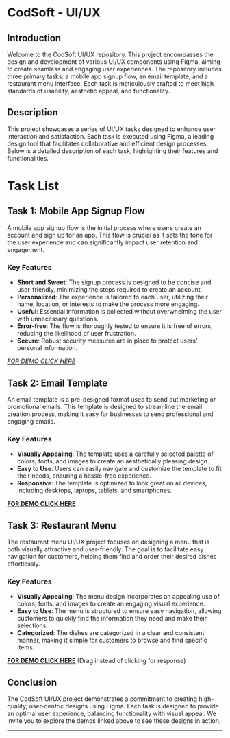 # CodSoft - UI/UX

## Introduction

Welcome to the CodSoft UI/UX repository. This project encompasses the design and development of various UI/UX components using Figma, aiming to create seamless and engaging user experiences. The repository includes three primary tasks: a mobile app signup flow, an email template, and a restaurant menu interface. Each task is meticulously crafted to meet high standards of usability, aesthetic appeal, and functionality.

## Description

This project showcases a series of UI/UX tasks designed to enhance user interaction and satisfaction. Each task is executed using Figma, a leading design tool that facilitates collaborative and efficient design processes. Below is a detailed description of each task, highlighting their features and functionalities.

# Task List

## Task 1: Mobile App Signup Flow

A mobile app signup flow is the initial process where users create an account and sign up for an app. This flow is crucial as it sets the tone for the user experience and can significantly impact user retention and engagement.

### Key Features

- **Short and Sweet**: The signup process is designed to be concise and user-friendly, minimizing the steps required to create an account.
- **Personalized**: The experience is tailored to each user, utilizing their name, location, or interests to make the process more engaging.
- **Useful**: Essential information is collected without overwhelming the user with unnecessary questions.
- **Error-free**: The flow is thoroughly tested to ensure it is free of errors, reducing the likelihood of user frustration.
- **Secure**: Robust security measures are in place to protect users' personal information.

[*FOR DEMO CLICK HERE*](#https://www.figma.com/proto/OIgA20xXODosP9cwPu3SIi/CodSoft---Task-3?node-id=1-2&t=2uWgoQYlrK7wpQex-1)

## Task 2: Email Template

An email template is a pre-designed format used to send out marketing or promotional emails. This template is designed to streamline the email creation process, making it easy for businesses to send professional and engaging emails.

### Key Features

- **Visually Appealing**: The template uses a carefully selected palette of colors, fonts, and images to create an aesthetically pleasing design.
- **Easy to Use**: Users can easily navigate and customize the template to fit their needs, ensuring a hassle-free experience.
- **Responsive**: The template is optimized to look great on all devices, including desktops, laptops, tablets, and smartphones.

[**FOR DEMO CLICK HERE**](#https://www.figma.com/proto/DWRFnbgkIj02VSTpW8uz8N/Email-Template?node-id=0-1&t=x3HFGXbJOCpGk5BG-1)

## Task 3: Restaurant Menu

The restaurant menu UI/UX project focuses on designing a menu that is both visually attractive and user-friendly. The goal is to facilitate easy navigation for customers, helping them find and order their desired dishes effortlessly.

### Key Features

- **Visually Appealing**: The menu design incorporates an appealing use of colors, fonts, and images to create an engaging visual experience.
- **Easy to Use**: The menu is structured to ensure easy navigation, allowing customers to quickly find the information they need and make their selections.
- **Categorized**: The dishes are categorized in a clear and consistent manner, making it simple for customers to browse and find specific items.

[**FOR DEMO CLICK HERE**](#https://www.figma.com/proto/OIgA20xXODosP9cwPu3SIi/CodSoft---Task-1?node-id=1-2&t=2uWgoQYlrK7wpQex-1)
(Drag instead of clicking for response)

## Conclusion

The CodSoft UI/UX project demonstrates a commitment to creating high-quality, user-centric designs using Figma. Each task is designed to provide an optimal user experience, balancing functionality with visual appeal. We invite you to explore the demos linked above to see these designs in action.


---
